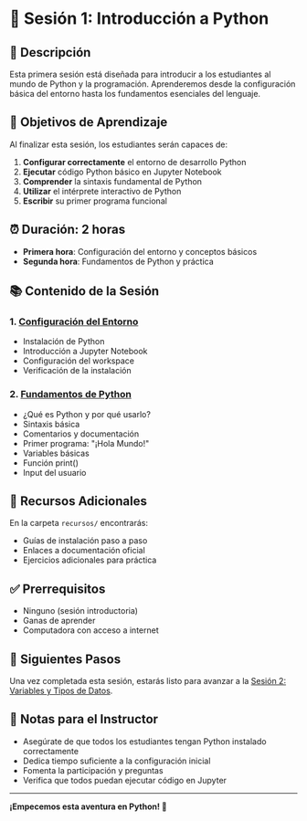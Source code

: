 # 🎯 Sesión 1: Introducción a Python

## 📖 Descripción

Esta primera sesión está diseñada para introducir a los estudiantes al mundo de Python y la programación. Aprenderemos desde la configuración básica del entorno hasta los fundamentos esenciales del lenguaje.

## 🎯 Objetivos de Aprendizaje

Al finalizar esta sesión, los estudiantes serán capaces de:

1. **Configurar correctamente** el entorno de desarrollo Python
2. **Ejecutar** código Python básico en Jupyter Notebook
3. **Comprender** la sintaxis fundamental de Python
4. **Utilizar** el intérprete interactivo de Python
5. **Escribir** su primer programa funcional

## ⏰ Duración: 2 horas

- **Primera hora**: Configuración del entorno y conceptos básicos
- **Segunda hora**: Fundamentos de Python y práctica

## 📚 Contenido de la Sesión

### 1. [Configuración del Entorno](01_Configuracion_Entorno.ipynb)
- Instalación de Python
- Introducción a Jupyter Notebook
- Configuración del workspace
- Verificación de la instalación

### 2. [Fundamentos de Python](02_Fundamentos_Python.ipynb)
- ¿Qué es Python y por qué usarlo?
- Sintaxis básica
- Comentarios y documentación
- Primer programa: "¡Hola Mundo!"
- Variables básicas
- Función print()
- Input del usuario

## 📁 Recursos Adicionales

En la carpeta `recursos/` encontrarás:
- Guías de instalación paso a paso
- Enlaces a documentación oficial
- Ejercicios adicionales para práctica

## ✅ Prerrequisitos

- Ninguno (sesión introductoria)
- Ganas de aprender
- Computadora con acceso a internet

## 🚀 Siguientes Pasos

Una vez completada esta sesión, estarás listo para avanzar a la [Sesión 2: Variables y Tipos de Datos](../Sesion_02_Variables_Tipos_Datos/).

## 📝 Notas para el Instructor

- Asegúrate de que todos los estudiantes tengan Python instalado correctamente
- Dedica tiempo suficiente a la configuración inicial
- Fomenta la participación y preguntas
- Verifica que todos puedan ejecutar código en Jupyter

---

**¡Empecemos esta aventura en Python! 🐍**